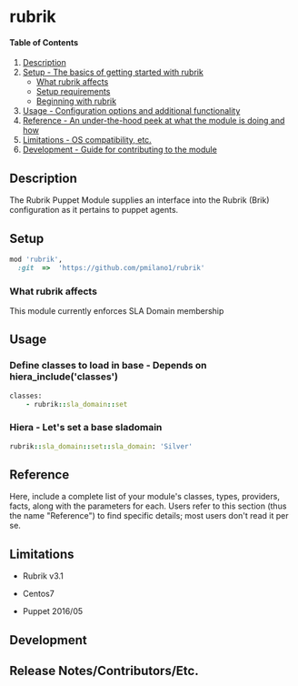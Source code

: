 # rubrik

#### Table of Contents

1. [Description](#description)
1. [Setup - The basics of getting started with rubrik](#setup)
    * [What rubrik affects](#what-rubrik-affects)
    * [Setup requirements](#setup-requirements)
    * [Beginning with rubrik](#beginning-with-rubrik)
1. [Usage - Configuration options and additional functionality](#usage)
1. [Reference - An under-the-hood peek at what the module is doing and how](#reference)
1. [Limitations - OS compatibility, etc.](#limitations)
1. [Development - Guide for contributing to the module](#development)

## Description

The Rubrik Puppet Module supplies an interface into the Rubrik (Brik)
configuration as it pertains to puppet agents.

## Setup

```ruby
mod 'rubrik',
  :git  =>  'https://github.com/pmilano1/rubrik'
```
### What rubrik affects

This module currently enforces SLA Domain membership

## Usage

### Define classes to load in base - Depends on hiera_include('classes')

```ruby
classes:
    - rubrik::sla_domain::set
```
### Hiera - Let's set a base sladomain

```ruby
rubrik::sla_domain::set::sla_domain: 'Silver'
```

## Reference

Here, include a complete list of your module's classes, types, providers,
facts, along with the parameters for each. Users refer to this section (thus
the name "Reference") to find specific details; most users don't read it per
se.

## Limitations

* Rubrik v3.1

* Centos7

* Puppet 2016/05

## Development


## Release Notes/Contributors/Etc.
